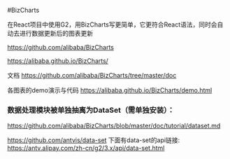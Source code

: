 #BizCharts

在React项目中使用G2，用BizCharts写更简单，它更符合React语法，同时会自动去进行数据更新后的图表更新

https://github.com/alibaba/BizCharts

https://alibaba.github.io/BizCharts/

文档
https://github.com/alibaba/BizCharts/tree/master/doc

各图表的demo演示与代码
https://alibaba.github.io/BizCharts/demo.html


### 数据处理模块被单独抽离为DataSet（需单独安装）：
https://github.com/alibaba/BizCharts/blob/master/doc/tutorial/dataset.md

https://github.com/antvis/data-set
下面有data-set的api链接:
https://antv.alipay.com/zh-cn/g2/3.x/api/data-set.html
